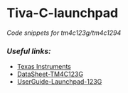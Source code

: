 ﻿# Tiva-C-launchpad

<i> Code snippets for tm4c123g/tm4c1294

  ### Useful links: </i>
    
* [Texas Instruments](https://www.ti.com)
* [DataSheet-TM4C123G](https://www.ti.com/lit/ds/symlink/tm4c123gh6pm.pdf)
* [UserGuide-Launchpad-123G](https://www.ti.com/lit/ug/spmu296/spmu296.pdf)
  
